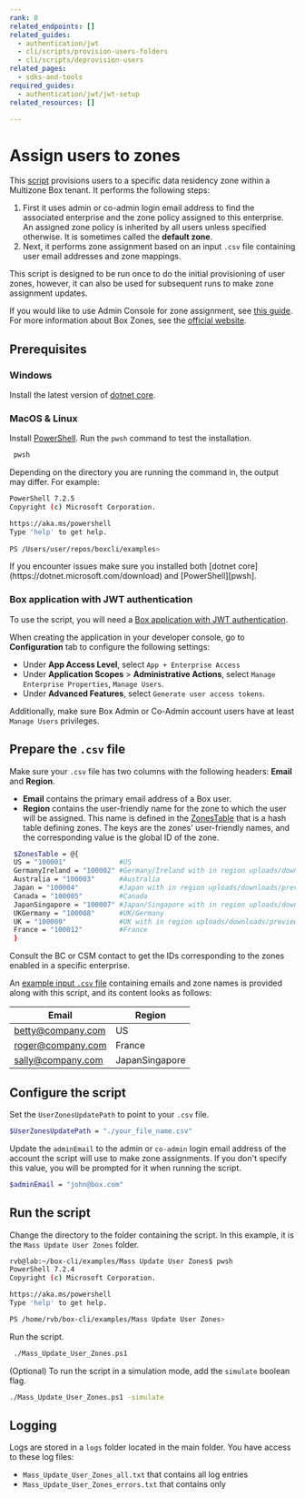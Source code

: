 ```yaml
---
rank: 8
related_endpoints: []
related_guides:
  - authentication/jwt
  - cli/scripts/provision-users-folders
  - cli/scripts/deprovision-users
related_pages:
  - sdks-and-tools
required_guides:
  - authentication/jwt/jwt-setup
related_resources: []

---
```

# Assign users to zones

This [script][script] provisions users to a specific 
data residency zone within a Multizone Box tenant.
It performs the following steps:

<!-- markdownlint-disable line-length -->

1. First it uses admin or co-admin login email address to find the associated enterprise and the zone policy assigned to this enterprise. An assigned zone policy is inherited by all users unless specified otherwise. It is sometimes called the **default zone**.
2. Next, it performs zone assignment based on an input `.csv` file containing user email addresses and zone mappings.

<message>
This script is designed to be run once to do the initial provisioning of user zones, however, it can also be used for subsequent runs to make zone assignment updates.
</message>

If you would like to use Admin Console for zone assignment, see [this guide][zonesguide].
For more information about Box Zones, see the [official website][zonespage].

## Prerequisites

### Windows

Install the latest version of [dotnet core](https://dotnet.microsoft.com/download).

### MacOS & Linux

Install [PowerShell][pwsh]. Run the `pwsh` command to test the installation.

   ```bash
    pwsh 
   ```

Depending on the directory you are
running the command in, the output may differ.
For example:

   ```bash
   PowerShell 7.2.5
   Copyright (c) Microsoft Corporation.

   https://aka.ms/powershell
   Type 'help' to get help.
     
   PS /Users/user/repos/boxcli/examples> 
   ```

   <message>
      If you encounter issues make sure you installed both 
      [dotnet core](https://dotnet.microsoft.com/download) and 
      [PowerShell][pwsh].
   </message>

### Box application with JWT authentication

To use the script, you will need a [Box application with JWT authentication][jwtapp]. 

When creating the application in your developer console, go to **Configuration**
tab to configure the following settings:

* Under **App Access Level**, select `App + Enterprise Access`
* Under **Application Scopes** > **Administrative Actions**, select `Manage Enterprise Properties`, `Manage Users`.
* Under **Advanced Features**, select `Generate user access tokens`.

Additionally, make sure Box Admin or Co-Admin account users have at least `Manage Users` privileges.

## Prepare the `.csv` file

Make sure your `.csv` file has two columns with the following headers: **Email** and **Region**. 

* **Email** contains the primary email address of a Box user. 
* **Region**  contains the user-friendly name for the zone to which the user will be assigned. This name is defined in the [ZonesTable][zonestable] that is a hash table defining zones. The keys are the zones' user-friendly names, and the corresponding value is the global ID of the zone. 

```bash
 $ZonesTable = @{
 US = "100001"             #US
 GermanyIreland = "100002" #Germany/Ireland with in region uploads/downloads/previews
 Australia = "100003"      #Australia
 Japan = "100004"          #Japan with in region uploads/downloads/previews
 Canada = "100005"         #Canada
 JapanSingapore = "100007" #Japan/Singapore with in region uploads/downloads/previews
 UKGermany = "100008"      #UK/Germany
 UK = "100009"             #UK with in region uploads/downloads/previews
 France = "100012"         #France
 }

```
  
<message>
  Consult the BC or CSM contact to get the IDs corresponding to the zones enabled in a specific enterprise.
</message>
 
An [example input `.csv` file][examplecsv] containing emails and zone names is provided along with this script, and its content looks as follows:

  | Email|Region|
  |------|-------|
  |betty@company.com|US|
  |roger@company.com|France|
  |sally@company.com|JapanSingapore|

## Configure the script

Set the `UserZonesUpdatePath` to point to your `.csv` file.

```bash
$UserZonesUpdatePath = "./your_file_name.csv"
```

Update the `adminEmail` to the admin or `co-admin` login email address of    the account the script will use to make zone assignments. 
If you don't specify this value, you will be prompted for it when running the script.

```bash
$adminEmail = "john@box.com"
```

## Run the script

Change the directory to the folder containing the script. 
   In this example, it is the `Mass Update User Zones` folder.
   
   ```bash
   rvb@lab:~/box-cli/examples/Mass Update User Zones$ pwsh
   PowerShell 7.2.4
   Copyright (c) Microsoft Corporation.

   https://aka.ms/powershell
   Type 'help' to get help.

   PS /home/rvb/box-cli/examples/Mass Update User Zones>
   ```

Run the script.
   
   ```bash
    ./Mass_Update_User_Zones.ps1
   ```

(Optional) To run the script in a simulation mode, 
add the `simulate` boolean flag.

```bash
./Mass_Update_User_Zones.ps1 -simulate
```

## Logging

Logs are stored in a `logs` folder located in the main folder. 
You have access to these log files:

* `Mass_Update_User_Zones_all.txt` that contains all log entries
* `Mass_Update_User_Zones_errors.txt` that contains only

<!-- markdownlint-enable line-length -->

[zonesguide]: https://support.box.com/hc/en-us/articles/360044193533-Assigning-Zones-through-the-Admin-Console
[script]: https://github.com/box/boxcli/tree/main/examples/Mass%20Update%20User%20Zones
[zonespage]: https://www.box.com/zones
[zonestable]: https://github.com/box/boxcli/blob/main/examples/Mass%20Update%20User%20Zones/Mass_Update_User_Zones.ps1#L23
[jwtapp]: g://cli/cli-docs/jwt-cli
[scripts]: https://github.com/box/boxcli/tree/main/examples
[examplecsv]: https://github.com/box/boxcli/blob/main/examples/Mass%20Update%20User%20Zones/User_Zones_Update.csv
[pwsh]: https://docs.microsoft.com/en-us/powershell/scripting/install/installing-powershell?view=powershell-7.2
[quickstart]: g://cli/quick-start/create-oauth-app/
[console]: https://app.box.com/developers/console
[auth]: g://authentication/oauth2/oauth2-setup
[examples]:https://github.com/box/boxcli/tree/main/examples/User%20Deprovisioning
[employeelist]:[https://github.com/box/boxcli/blob/main/examples/User%20Deprovisioning/Users_Deprovision.ps1#L12
